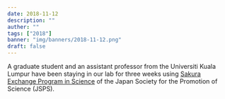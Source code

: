 ```yaml
---
date: 2018-11-12
description: ""
auther: ""
tags: ["2018"]
banner: "img/banners/2018-11-12.png"
draft: false
---
```

A graduate student and an assistant professor from the Universiti Kuala Lumpur have been staying in our lab for three weeks using [Sakura Exchange Program in Science](https://ssp.jst.go.jp/EN/) of the Japan Society for the Promotion of Science (JSPS).
<!--more-->
